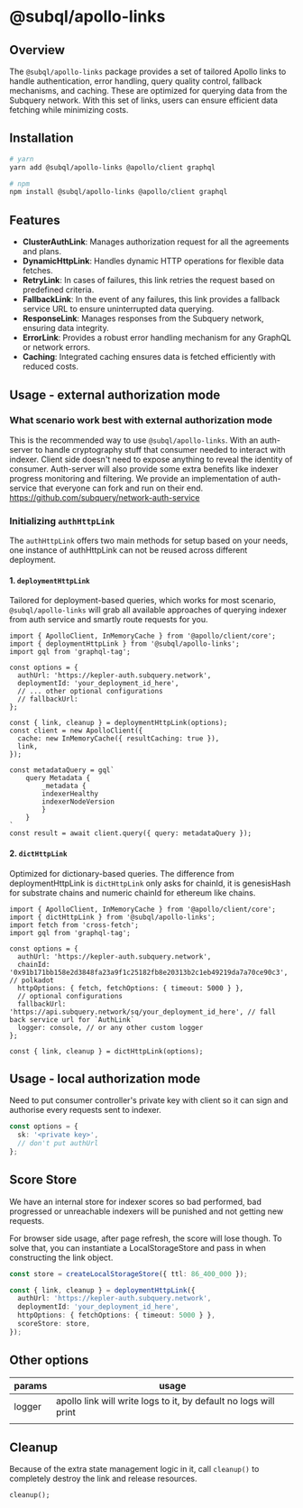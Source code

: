 # @subql/apollo-links

## Overview

The `@subql/apollo-links` package provides a set of tailored Apollo links to handle authentication, error handling, query quality control, fallback mechanisms, and caching. These are optimized for querying data from the Subquery network. With this set of links, users can ensure efficient data fetching while minimizing costs.

## Installation

```bash
# yarn
yarn add @subql/apollo-links @apollo/client graphql

# npm
npm install @subql/apollo-links @apollo/client graphql
```

## Features

- **ClusterAuthLink**: Manages authorization request for all the agreements and plans.
- **DynamicHttpLink**: Handles dynamic HTTP operations for flexible data fetches.
- **RetryLink**: In cases of failures, this link retries the request based on predefined criteria.
- **FallbackLink**: In the event of any failures, this link provides a fallback service URL to ensure uninterrupted data querying.
- **ResponseLink**: Manages responses from the Subquery network, ensuring data integrity.
- **ErrorLink**: Provides a robust error handling mechanism for any GraphQL or network errors.
- **Caching**: Integrated caching ensures data is fetched efficiently with reduced costs.

## Usage - external authorization mode

### What scenario work best with external authorization mode

This is the recommended way to use `@subql/apollo-links`. With an auth-server to handle cryptography stuff that consumer needed to interact with indexer.
Client side doesn't need to expose anything to reveal the identity of consumer.
Auth-server will also provide some extra benefits like indexer progress monitoring and filtering.
We provide an implementation of auth-service that everyone can fork and run on their end. https://github.com/subquery/network-auth-service

### Initializing `authHttpLink`

The `authHttpLink` offers two main methods for setup based on your needs, one instance of authHttpLink can not be reused across different deployment.

#### 1. `deploymentHttpLink`

Tailored for deployment-based queries, which works for most scenario, `@subql/apollo-links` will grab all available approaches of querying indexer from auth service and smartly route requests for you.

```TS
import { ApolloClient, InMemoryCache } from '@apollo/client/core';
import { deploymentHttpLink } from '@subql/apollo-links';
import gql from 'graphql-tag';

const options = {
  authUrl: 'https://kepler-auth.subquery.network',
  deploymentId: 'your_deployment_id_here',
  // ... other optional configurations
  // fallbackUrl: 
};

const { link, cleanup } = deploymentHttpLink(options);
const client = new ApolloClient({
  cache: new InMemoryCache({ resultCaching: true }),
  link,
});

const metadataQuery = gql`
    query Metadata {
        _metadata {
        indexerHealthy
        indexerNodeVersion
        }
    }
`
const result = await client.query({ query: metadataQuery });
```

#### 2. `dictHttpLink`

Optimized for dictionary-based queries. The difference from deploymentHttpLink is `dictHttpLink` only asks for chainId, it is genesisHash for substrate chains and numeric chainId for ethereum like chains.

```TS
import { ApolloClient, InMemoryCache } from '@apollo/client/core';
import { dictHttpLink } from '@subql/apollo-links';
import fetch from 'cross-fetch';
import gql from 'graphql-tag';

const options = {
  authUrl: 'https://kepler-auth.subquery.network',
  chainId: '0x91b171bb158e2d3848fa23a9f1c25182fb8e20313b2c1eb49219da7a70ce90c3', // polkadot
  httpOptions: { fetch, fetchOptions: { timeout: 5000 } },
  // optional configurations
  fallbackUrl: 'https://api.subquery.network/sq/your_deployment_id_here', // fall back service url for `AuthLink`
  logger: console, // or any other custom logger
};

const { link, cleanup } = dictHttpLink(options);
```

## Usage - local authorization mode

Need to put consumer controller's private key with client so it can sign and authorise every requests sent to indexer.

```ts
const options = {
  sk: '<private key>',
  // don't put authUrl
};
```

## Score Store

We have an internal store for indexer scores so bad performed, bad progressed or unreachable indexers will be punished and not getting new requests.

For browser side usage, after page refresh, the score will lose though. To solve that, you can instantiate a LocalStorageStore and pass in when constructing the link object.

```ts
const store = createLocalStorageStore({ ttl: 86_400_000 });

const { link, cleanup } = deploymentHttpLink({
  authUrl: 'https://kepler-auth.subquery.network',
  deploymentId: 'your_deployment_id_here',
  httpOptions: { fetchOptions: { timeout: 5000 } },
  scoreStore: store,
});
```

## Other options

| params | usage                                                            |
| ------ | ---------------------------------------------------------------- |
| logger | apollo link will write logs to it, by default no logs will print |
|        |                                                                  |

## Cleanup

Because of the extra state management logic in it, call `cleanup()` to completely destroy the link and release resources.

```TS
cleanup();
```

